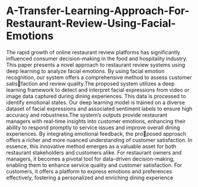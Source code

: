 # A-Transfer-Learning-Approach-For-Restaurant-Review-Using-Facial-Emotions

The rapid growth of online restaurant review platforms has significantly influenced consumer decision-making in
the food and hospitality industry. This paper presents a novel
approach to restaurant review systems using deep learning to
analyze facial emotions. By using facial emotion recognition, our
system offers a comprehensive method to assess customer satisfaction and review quality.The proposed system utilizes a deep
learning framework to detect and interpret facial expressions
from video or image data captured during dining experiences.
This data is processed to identify emotional states. Our deep
learning model is trained on a diverse dataset of facial expressions
and associated sentiment labels to ensure high accuracy and
robustness.The system’s outputs provide restaurant managers
with real-time insights into customer emotions, enhancing their
ability to respond promptly to service issues and improve overall
dining experiences. By integrating emotional feedback, the proposed approach offers a richer and more nuanced understanding
of customer satisfaction. In essence, this innovative method
emerges as a valuable asset for both restaurant stakeholders
and customers alike. For restaurant owners and managers, it
becomes a pivotal tool for data-driven decision-making, enabling
them to enhance service quality and customer satisfaction.
For customers, it offers a platform to express emotions and
preferences effectively, fostering a personalized and enriching
dining experience
